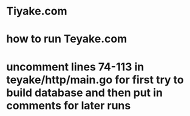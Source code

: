 # Tiyake.com

# how to run Teyake.com

# uncomment lines 74-113 in teyake/http/main.go for first try to build database and then put in comments for later runs
